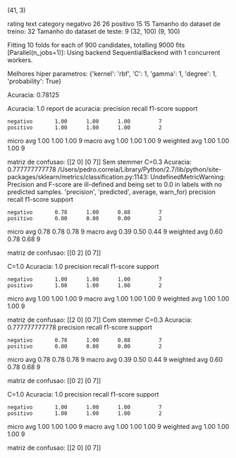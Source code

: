 (41, 3)
          
rating  text
category
negativo      26    26
positivo      15    15
Tamanho do dataset de treino: 32
Tamanho do dataset de teste: 9
(32, 100)
(9, 100)

Fitting 10 folds for each of 900 candidates, totalling 9000 fits
[Parallel(n_jobs=1)]: Using backend SequentialBackend with 1 concurrent workers.

Melhores hiper parametros:
{'kernel': 'rbf', 'C': 1, 'gamma': 1, 'degree': 1, 'probability': True}

Acuracia:
0.78125

Acuracia: 1.0
report de acuracia:
              precision    recall  f1-score   support

    negativo       1.00      1.00      1.00         7
    positivo       1.00      1.00      1.00         2

   micro avg       1.00      1.00      1.00         9
   macro avg       1.00      1.00      1.00         9
weighted avg       1.00      1.00      1.00         9

matriz de confusao:
[[2 0]
 [0 7]]
Sem stemmer
C=0.3
Acuracia: 0.777777777778
/Users/pedro.correia/Library/Python/2.7/lib/python/site-packages/sklearn/metrics/classification.py:1143: UndefinedMetricWarning: Precision and F-score are ill-defined and being set to 0.0 in labels with no predicted samples.
  'precision', 'predicted', average, warn_for)
              precision    recall  f1-score   support

    negativo       0.78      1.00      0.88         7
    positivo       0.00      0.00      0.00         2

   micro avg       0.78      0.78      0.78         9
   macro avg       0.39      0.50      0.44         9
weighted avg       0.60      0.78      0.68         9

matriz de confusao:
[[0 2]
 [0 7]]

C=1.0
Acuracia: 1.0
              precision    recall  f1-score   support

    negativo       1.00      1.00      1.00         7
    positivo       1.00      1.00      1.00         2

   micro avg       1.00      1.00      1.00         9
   macro avg       1.00      1.00      1.00         9
weighted avg       1.00      1.00      1.00         9

matriz de confusao:
[[2 0]
 [0 7]]
Com stemmer
C=0.3
Acuracia: 0.777777777778
              precision    recall  f1-score   support

    negativo       0.78      1.00      0.88         7
    positivo       0.00      0.00      0.00         2

   micro avg       0.78      0.78      0.78         9
   macro avg       0.39      0.50      0.44         9
weighted avg       0.60      0.78      0.68         9

matriz de confusao:
[[0 2]
 [0 7]]

C=1.0
Acuracia: 1.0
              precision    recall  f1-score   support

    negativo       1.00      1.00      1.00         7
    positivo       1.00      1.00      1.00         2

   micro avg       1.00      1.00      1.00         9
   macro avg       1.00      1.00      1.00         9
weighted avg       1.00      1.00      1.00         9

matriz de confusao:
[[2 0]
 [0 7]]
